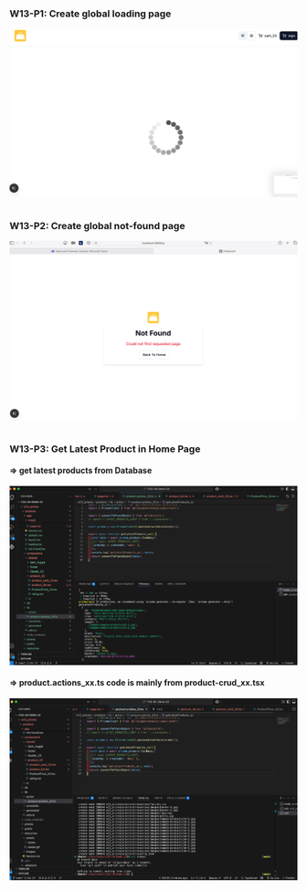 ### W13-P1: Create global loading page
 
![](w13-p1.png)
 
```

```
 


### W13-P2: Create global not-found page
 
![](w13-p2.png)
 
```

```



### W13-P3: Get Latest Product in Home Page
 
#### => get latest products from Database
 
![](w13-p3-1.png)
 
#### => product.actions_xx.ts code is mainly from product-crud_xx.tsx
 
![](w13-p3-2.png)
 
```

```